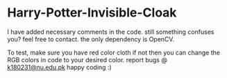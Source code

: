 # Harry-Potter-Invisible-Cloak

I have added necessary comments in the code. still something confuses you? feel free to contact.
the only dependency is OpenCV.


To test, make sure you have red color cloth if not then you can change the RGB colors in code to your desired color.
report bugs @ k180231@nu.edu.pk
happy coding :)
